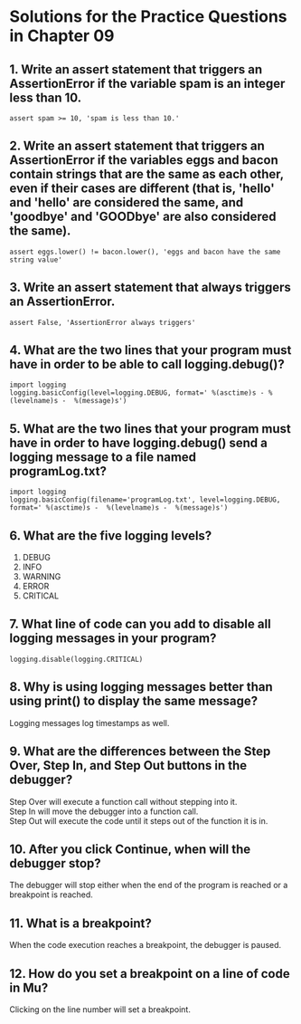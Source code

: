 # Solutions for the Practice Questions in Chapter 09

## 1. Write an assert statement that triggers an AssertionError if the variable spam is an integer less than 10.
```
assert spam >= 10, 'spam is less than 10.'
```
## 2. Write an assert statement that triggers an AssertionError if the variables eggs and bacon contain strings that are the same as each other, even if their cases are different (that is, 'hello' and 'hello' are considered the same, and 'goodbye' and 'GOODbye' are also considered the same).
```
assert eggs.lower() != bacon.lower(), 'eggs and bacon have the same string value'
```
## 3. Write an assert statement that always triggers an AssertionError.
```
assert False, 'AssertionError always triggers'
```
## 4. What are the two lines that your program must have in order to be able to call logging.debug()?
```
import logging
logging.basicConfig(level=logging.DEBUG, format=' %(asctime)s - %(levelname)s -  %(message)s')
```
## 5. What are the two lines that your program must have in order to have logging.debug() send a logging message to a file named programLog.txt?
```
import logging
logging.basicConfig(filename='programLog.txt', level=logging.DEBUG, format=' %(asctime)s -  %(levelname)s -  %(message)s')
```
## 6. What are the five logging levels?
1. DEBUG
2. INFO
3. WARNING
4. ERROR
5. CRITICAL
## 7. What line of code can you add to disable all logging messages in your program?
```
logging.disable(logging.CRITICAL)
```
## 8. Why is using logging messages better than using print() to display the same message?
Logging messages log timestamps as well.
## 9. What are the differences between the Step Over, Step In, and Step Out buttons in the debugger?
Step Over will execute a function call without stepping into it.\
Step In will move the debugger into a function call.\
Step Out will execute the code until it steps out of the function it is in.
## 10. After you click Continue, when will the debugger stop?
The debugger will stop either when the end of the program is reached or a breakpoint is reached.
## 11. What is a breakpoint?
When the code execution reaches a breakpoint, the debugger is paused.
## 12. How do you set a breakpoint on a line of code in Mu?
Clicking on the line number will set a breakpoint.